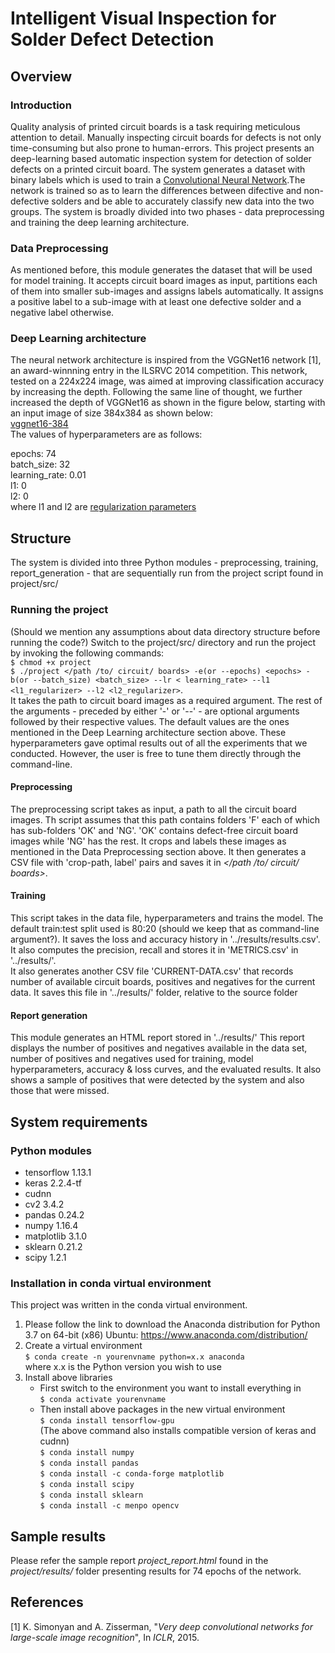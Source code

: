 # Intelligent Visual Inspection for Solder Defect Detection

## Overview

### Introduction
Quality analysis of printed circuit boards is a task requiring meticulous attention to detail. Manually inspecting circuit boards for defects is not only time-consuming but also prone to human-errors. This project presents an deep-learning based automatic inspection system for detection of solder defects on a printed circuit board. The system generates a dataset with binary labels which is used to train a [Convolutional Neural Network](https://en.wikipedia.org/wiki/Convolutional_neural_network).The network is trained so as to learn the differences between difective and non-defective solders and be able to accurately classify new data into the two groups. The system is broadly divided into two phases - data preprocessing and training the deep learning architecture.  
### Data Preprocessing 
As mentioned before, this module generates the dataset that will be used for model training. It accepts circuit board images as input, partitions each of them into smaller sub-images and assigns labels automatically. It assigns a positive label to a sub-image with at least one defective solder and a negative label otherwise.  
### Deep Learning architecture 
The neural network architecture is inspired from the VGGNet16 network [1], an award-winnning entry in the ILSRVC 2014 competition. This network, tested on a 224x224 image, was aimed at improving classification accuracy by increasing the depth. Following the same line of thought, we further increased the depth of VGGNet16 as shown in the figure below, starting with an input image of size 384x384 as shown below:  
[vggnet16-384](architecture.png)  
 The values of hyperparameters are as follows: 

epochs: 74  
batch_size: 32  
learning_rate: 0.01  
l1: 0  
l2: 0  
where l1 and l2 are [regularization parameters](https://en.wikipedia.org/wiki/Regularization_(mathematics))
## Structure

The system is divided into three Python modules - preprocessing, training, report_generation - that are sequentially run from the project script found in project/src/  

### Running the project

(Should we mention any assumptions about data directory structure before running the code?)
Switch to the project/src/ directory and run the project by invoking the following commands:  
`$ chmod +x project`  
`$ ./project </path /to/ circuit/ boards> -e(or --epochs) <epochs> -b(or --batch_size) <batch_size> --lr < learning_rate> --l1 <l1_regularizer> --l2 <l2_regularizer>`.  
It takes the path to circuit board images as a required argument. The rest of the arguments - preceded by either '-' or '--' - are optional arguments followed by their respective values. The default values are the ones mentioned in the Deep Learning architecture section above. These  hyperparameters gave optimal results out of all the experiments that we conducted. However, the user is free to tune them directly through the command-line.   
#### Preprocessing 
The preprocessing script takes as input, a path to all the circuit board images. Th script assumes that this path contains folders 'F' each of which has sub-folders 'OK' and 'NG'. 'OK' contains defect-free circuit board images while 'NG' has the rest. It crops and labels these images as mentioned in the Data Preprocessing section above. It then generates a CSV file with 'crop-path, label' pairs and saves it in *</path /to/ circuit/ boards>*.  

#### Training
This script takes in the data file, hyperparameters and trains the model. The default train:test split used is 80:20 (should we keep that as command-line argument?). It saves the loss and accuracy history in '../results/results.csv'. It also computes the precision, recall and stores it in 'METRICS.csv' in '../results/'.  
It also generates another CSV file 'CURRENT-DATA.csv' that records number of available circuit boards, positives and negatives for the current data. It saves this file in '../results/' folder, relative to the source folder


#### Report generation
This module generates an HTML report stored in '../results/' This report displays the number of positives and negatives available in the data set, number of positives and negatives used for training, model hyperparameters, accuracy & loss curves, and the evaluated results. It also shows a sample of positives that were detected by the system and also those that were missed.  
## System requirements
### Python modules
* tensorflow 1.13.1
* keras 2.2.4-tf
* cudnn 
* cv2 3.4.2
* pandas 0.24.2
* numpy 1.16.4
* matplotlib 3.1.0
* sklearn 0.21.2
* scipy 1.2.1

### Installation in conda virtual environment

This project was written in the conda virtual environment. 
1. Please follow the link to download the Anaconda distribution for Python 3.7 on 64-bit (x86) Ubuntu:
https://www.anaconda.com/distribution/
2. Create a virtual environment  
   `$ conda create -n yourenvname python=x.x anaconda`  
   where x.x is the Python version you wish to use
3. Install above libraries
   - First switch to the environment you want to install everything in  
   `$ conda activate yourenvname`
   - Then install above packages in the new virtual environment  
`$ conda install tensorflow-gpu`   
(The above command also installs compatible version of keras and cudnn)  
`$ conda install numpy`  
`$ conda install pandas`  
`$ conda install -c conda-forge matplotlib`  
`$ conda install scipy`  
`$ conda install sklearn`  
`$ conda install -c menpo opencv`
     
## Sample results
Please refer the sample report *project_report.html* found in the *project/results/* folder presenting results for 74 epochs of the network.

## References
[1] K. Simonyan and A. Zisserman, "*Very deep convolutional networks for large-scale image recognition*", In *ICLR*, 2015.
